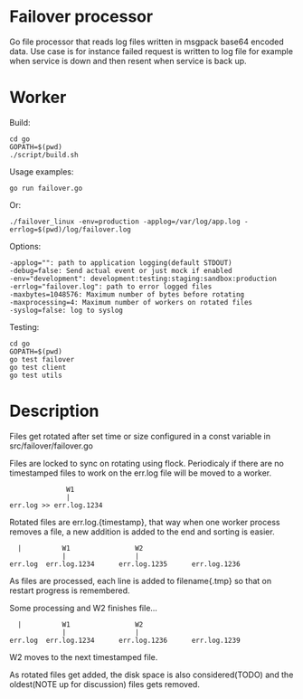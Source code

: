 Failover processor
==================

Go file processor that reads log files written in msgpack base64 encoded data.
Use case is for instance failed request is written to log file for example when service is down and then resent when service is back up.

Worker
======

Build:

    cd go
    GOPATH=$(pwd)
    ./script/build.sh

Usage examples:

    go run failover.go

Or:

    ./failover_linux -env=production -applog=/var/log/app.log -errlog=$(pwd)/log/failover.log

Options: 

    -applog="": path to application logging(default STDOUT)
    -debug=false: Send actual event or just mock if enabled
    -env="development": development:testing:staging:sandbox:production
    -errlog="failover.log": path to error logged files
    -maxbytes=1048576: Maximum number of bytes before rotating
    -maxprocessing=4: Maximum number of workers on rotated files
    -syslog=false: log to syslog

Testing:

    cd go
    GOPATH=$(pwd)
    go test failover
    go test client
    go test utils 

Description
===========

Files get rotated after set time or size configured in a
const variable in src/failover/failover.go

Files are locked to sync on rotating using flock.
Periodicaly if there are no timestamped files to work on
the err.log file will be moved to a worker.

                  W1
                  |
    err.log >> err.log.1234


Rotated files are err.log.{timestamp}, that way when one 
worker process removes a file, a new addition is added to the 
end and sorting is easier.


      |          W1                W2
                 |                 |
    err.log  err.log.1234      err.log.1235      err.log.1236

As files are processed, each line is added to filename{.tmp} so that
on restart progress is remembered.

Some processing and W2 finishes file...


      |          W1                W2
                 |                 |
    err.log  err.log.1234      err.log.1236      err.log.1239

W2 moves to the next timestamped file.

As rotated files get added, the disk space is also considered(TODO) and
the oldest(NOTE up for discussion) files gets removed.

